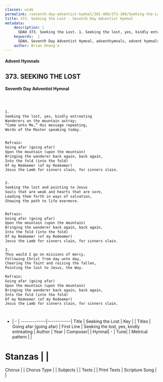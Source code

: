 ```yaml
---
classes: wide
permalink: /seventh-day-adventist-hymnal/301-400/371-380/Seeking-the-Lost/
title: 373. Seeking the Lost - Seventh Day Adventist Hymnal
metadata:
    description: |
      SDAH 373. Seeking the Lost. 1. Seeking the lost, yes, kindly entreating Wanderers on the mountain astray; “Come unto Me,” His message repeating, Words of the Master speaking today. 
    keywords:  |
      SDAH, Seventh Day Adventist Hymnal, adventhymnals, advent hymnals, Seeking the Lost, Seeking the lost, yes, kindly entreating ,Going afar (going afar)
    author: Brian Onang'o
---
```


#### Advent Hymnals
## 373. SEEKING THE LOST
#### Seventh Day Adventist Hymnal

```txt



1.
Seeking the lost, yes, kindly entreating
Wanderers on the mountain astray;
“Come unto Me,” His message repeating,
Words of the Master speaking today.


Refrain:
Going afar (going afar)
Upon the mountain (upon the mountain)
Bringing the wanderer back again, back again,
Into the fold (into the fold)
Of my Redeemer (of my Redeemer)
Jesus the Lamb for sinners slain, for sinners slain.


2.
Seeking the lost and pointing to Jesus
Souls that are weak and hearts that are sore,
Leading them forth in ways of salvation,
Showing the path to life evermore.


Refrain:
Going afar (going afar)
Upon the mountain (upon the mountain)
Bringing the wanderer back again, back again,
Into the fold (into the fold)
Of my Redeemer (of my Redeemer)
Jesus the Lamb for sinners slain, for sinners slain.

3.
Thus would I go on missions of mercy,
Following Christ from day unto day,
Cheering the faint and raising the fallen,
Pointing the lost to Jesus, the Way.

Refrain:
Going afar (going afar)
Upon the mountain (upon the mountain)
Bringing the wanderer back again, back again,
Into the fold (into the fold)
Of my Redeemer (of my Redeemer)
Jesus the Lamb for sinners slain, for sinners slain.




```

- |   -  |
-------------|------------|
Title | Seeking the Lost |
Key |  |
Titles | Going afar (going afar) |
First Line | Seeking the lost, yes, kindly entreating |
Author | 
Year | 
Composer|  |
Hymnal|  - |
Tune|  |
Metrical pattern | |
# Stanzas |  |
Chorus |  |
Chorus Type |  |
Subjects |  |
Texts |  |
Print Texts | 
Scripture Song |  |
  
